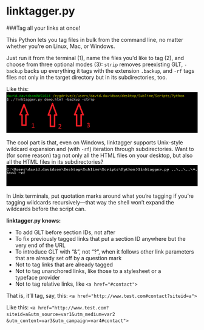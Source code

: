linktagger.py
=============

###Tag all your links at once!

This Python lets you tag files in bulk from the command line, no matter whether you&rsquo;re on Linux, Mac, or Windows. 

Just run it from the terminal (1), name the files you'd like to tag (2), and choose from three optional modes (3): `strip` removes preexisting GLT, `-backup` backs up everything it tags with the extension `.backup`, and `-rf` tags files not only in the target directory but in its subdirectories, too.

Like this:
![First screenshot](screenshots/1.png)

The cool part is that, even on Windows, linktagger supports Unix-style wildcard expansion and (with `-rf`) iteration through subdirectories. Want to (for some reason) tag not only all the HTML files on your desktop, but also all the HTML files in its subdirectories?
![First screenshot](screenshots/3.png)

In Unix terminals, put quotation marks around what you&rsquo;re tagging if you&rsquo;re tagging wildcards recursively&mdash;that way the shell won&rsquo;t expand the wildcards before the script can.

<strong>linktagger.py knows:</strong>
* To add GLT before section IDs, not after
* To fix previously tagged links that put a section ID anywhere but the very end of the&nbsp;URL
* To introduce GLT with &ldquo;&&rdquo;, not &ldquo;?&rdquo;, when it follows other link parameters that are already set off by a question&nbsp;mark
* Not to tag links that are already tagged
* Not to tag unanchored links, like those to a stylesheet or a typeface&nbsp;provider
* Not to tag relative links, like `<a href="#contact">`

That is, it&rsquo;ll tag, say, this: 
`<a href="http://www.test.com#contact?siteid=a">`

Like this: 
`<a href="http://www.test.com?siteid=a&utm_source=var1&utm_medium=var2`
`&utm_content=var3&utm_campaign=var4#contact">`